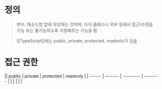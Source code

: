 # 정의

> 변수, 메소드명 앞에 작성하는 것이며, 자식 클래스나 외부 등에서 접근/수정을 가능 또는 불가능하도록 지정해주는 기능을 함
> 
> [[TypeScript]]에는 public, private, protected, readonly가 있음

# 접근 권한
|| public | private | protected | readonly |
| ------ | ------- | --------- | -------- |
|        |         |           |          |